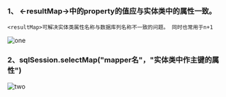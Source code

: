 ### 1、 <-resultMap->中的property的值应与实体类中的属性一致。
	<resultMap>可解决实体类属性名称与数据库列名称不一致的问题。 同时也常用于n+1
![one](https://i.loli.net/2019/07/05/5d1eee00c28aa38594.png)
### 2、sqlSession.selectMap("mapper名"，"实体类中作主键的属性")  
![two](https://i.loli.net/2019/07/05/5d1eee00c582c51040.png)

